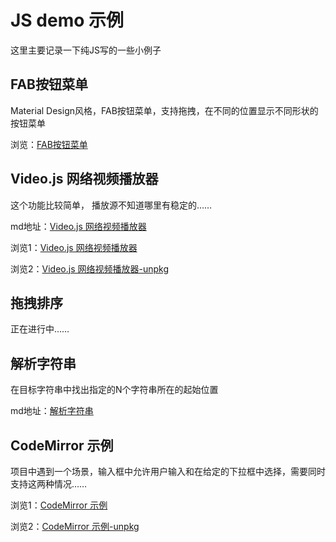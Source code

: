 # JS demo 示例
这里主要记录一下纯JS写的一些小例子
## FAB按钮菜单  
Material Design风格，FAB按钮菜单，支持拖拽，在不同的位置显示不同形状的按钮菜单  

浏览：[FAB按钮菜单](https://xiaodu114.github.io/html-js-css/js-demo/fabMenu/index.html)
## Video.js 网络视频播放器 
这个功能比较简单， 播放源不知道哪里有稳定的……    

md地址：[Video.js 网络视频播放器](https://github.com/xiaodu114/xiaodu114.github.io/blob/master/html-js-css/js-demo/VideojsPlayer/readme.md)  

浏览1：[Video.js 网络视频播放器](https://xiaodu114.github.io/html-js-css/js-demo/VideojsPlayer/index.html)  

浏览2：[Video.js 网络视频播放器-unpkg](https://xiaodu114.github.io/html-js-css/js-demo/VideojsPlayer/index-unpkg.html)
## 拖拽排序
正在进行中……  
## 解析字符串  
在目标字符串中找出指定的N个字符串所在的起始位置  

md地址：[解析字符串](https://github.com/xiaodu114/xiaodu114.github.io/blob/master/html-js-css/js-demo/AnalysisString/find-diff-string-position.md)
## CodeMirror 示例
项目中遇到一个场景，输入框中允许用户输入和在给定的下拉框中选择，需要同时支持这两种情况……

浏览1：[CodeMirror 示例](https://xiaodu114.github.io/html-js-css/js-demo/CodeMirror/index.html)

浏览2：[CodeMirror 示例-unpkg](https://xiaodu114.github.io/html-js-css/js-demo/CodeMirror/index-unpkg.html)